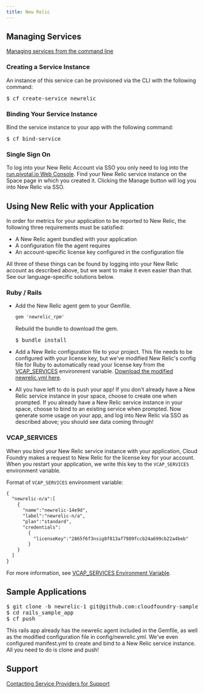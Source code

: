 ```yaml
---
title: New Relic
---
```


## <a id='managing'></a>Managing Services ##

[Managing services from the command line](../../../using/services/managing-services.html)

### Creating a Service Instance ##

An instance of this service can be provisioned via the CLI with the following command:

<pre class="terminal">
$ cf create-service newrelic
</pre>

### Binding Your Service Instance ##

Bind the service instance to your app with the following command:

<pre class="terminal">
$ cf bind-service 
</pre>

### Single Sign On

To log into your New Relic Account via SSO you only need to log into the [run.pivotal.io Web Console](http://console.run.pivotal.io). Find your New Relic service instance on the Space page in which you created it. Clicking the Manage button will log you into New Relic via SSO.

## <a id='using'></a>Using New Relic with your Application ##

In order for metrics for your application to be reported to New Relic, the following three requirements must be satisfied:

* A New Relic agent bundled with your application
* A configuration file the agent requires
* An account-specific license key configured in the configuration file

All three of these things can be found by logging into your New Relic account as described above, but we want to make it even easier than that. See our language-specific solutions below.

### <a id='ruby'></a>Ruby / Rails ###

* Add the New Relic agent gem to your Gemfile.

  ~~~xml
  gem 'newrelic_rpm'
  ~~~
  Rebuild the bundle to download the gem.
  <pre class="terminal">
  $ bundle install
  </pre>

* Add a New Relic configuration file to your project. This file needs to be configured with your license key, but we've modified New Relic's config file for Ruby to automatically read your license key from the [VCAP_SERVICES](#vcap-services) environment variable. [Download the modified newrelic.yml here](./newrelic.yml).

* All you have left to do is push your app! If you don't already have a New Relic service instance in your space, choose to create one when prompted. If you already have a New Relic service instance in your space, choose to bind to an existing service when prompted. Now generate some usage on your app, and log into New Relic via SSO as described above; you should see data coming through!

### <a id='vcap-services'></a>VCAP_SERVICES ###

When you bind your New Relic service instance with your application, Cloud Foundry makes a request to New Relic for the license key for your account. When you restart your application, we write this key to the `VCAP_SERVICES` environment variable.

Format of `VCAP_SERVICES` environment variable:

~~~xml
{
  "newrelic-n/a":[
    {
      "name":"newrelic-14e9d",
      "label":"newrelic-n/a",
      "plan":"standard",
      "credentials":
        {
          "licenseKey":"2865f6f3nsig8f813af7989fccb24a699cb22a4beb"
        }
    }
  ]
}
~~~
For more information, see [VCAP_SERVICES Environment Variable](../../../using/services/environment-variable.html).

## <a id='sample-app'></a>Sample Applications ##

<pre class="terminal">
$ git clone -b newrelic-1 git@github.com:cloudfoundry-samples/rails_sample_app.git
$ cd rails_sample_app
$ cf push
</pre>

This rails app already has the newrelic agent included in the Gemfile, as well as the modified configuration file in config/newrelic.yml. We've even configured manifest.yml to create and bind to a New Relic service instance. All you need to do is clone and push!


## <a id='support'></a>Support ##

[Contacting Service Providers for Support](contacting-service-providers-for-support.html)
